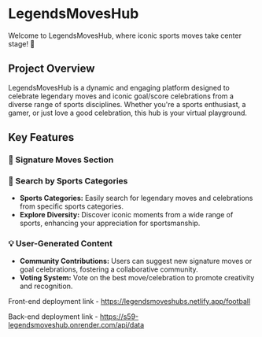 # LegendsMovesHub

Welcome to LegendsMovesHub, where iconic sports moves take center stage! 🚀

## Project Overview

LegendsMovesHub is a dynamic and engaging platform designed to celebrate legendary moves and iconic goal/score celebrations from a diverse range of sports disciplines. Whether you're a sports enthusiast, a gamer, or just love a good celebration, this hub is your virtual playground.

## Key Features

### 🌟 Signature Moves Section

### 🎯 Search by Sports Categories
- **Sports Categories:** Easily search for legendary moves and celebrations from specific sports categories.
- **Explore Diversity:** Discover iconic moments from a wide range of sports, enhancing your appreciation for sportsmanship.

### 💡 User-Generated Content
- **Community Contributions:** Users can suggest new signature moves or goal celebrations, fostering a collaborative community.
- **Voting System:** Vote on the best move/celebration to promote creativity and recognition.

Front-end deployment link - https://legendsmoveshubs.netlify.app/football

Back-end deployment link - https://s59-legendsmoveshub.onrender.com/api/data
